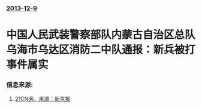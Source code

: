 ### [2013-12-9](/news/2013/12/9/index.md)

##### 
# 中国人民武装警察部队内蒙古自治区总队乌海市乌达区消防二中队通报：新兵被打事件属实 




### 信息来源:

1. [21CN网，来源：新京报](http://news.21cn.com/domestic/difang/a/2013/1209/21/25440730.shtml)
